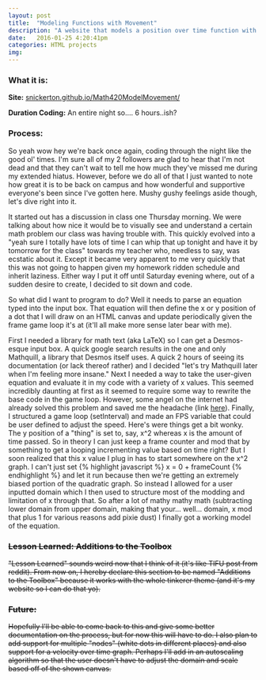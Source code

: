 ```yaml
---
layout: post
title:  "Modeling Functions with Movement"
description: "A website that models a position over time function with a neat little white circle."
date:   2016-01-25 4:20:41pm
categories: HTML projects
img:
---
```

<h3><b>What it is:</b></h3>


<b>Site:</b> [snickerton.github.io/Math420ModelMovement/][site]

<b>Duration Coding:</b> An entire night so.... 6 hours..ish?

<h3><b>Process:</b></h3>
So yeah wow hey we're back once again, coding through the night like the good ol' times. I'm sure all of my 2 followers are glad to hear that I'm not dead and that they can't wait to tell me how much they've missed me during my extended hiatus. However, before we do all of that I just wanted to note how great it is to be back on campus and how wonderful and supportive everyone's been since I've gotten here. Mushy gushy feelings aside though, let's dive right into it.

It started out has a discussion in class one Thursday morning. We were talking about how nice it would be to visually see and understand a certain math problem our class was having trouble with. This quickly evolved into a "yeah sure I totally have lots of time I can whip that up tonight and have it by tomorrow for the class" towards my teacher who, needless to say, was ecstatic about it. Except it became very apparent to me very quickly that this was not going to happen given my homework ridden schedule and inherit laziness. Either way I put it off until Saturday evening where, out of a sudden desire to create, I decided to sit down and code.

So what did I want to program to do? Well it needs to parse an equation typed into the input box. That equation will then define the x or y position of a dot that I will draw on an HTML canvas and update periodically given the frame game loop it's at (it'll all make more sense later bear with me).

First I needed a library for math text (aka LaTeX) so I can get a Desmos-esque input box. A quick google search results in the one and only Mathquill, a library that Desmos itself uses. A quick 2 hours of seeing its documentation (or lack thereof rather) and I decided "let's try Mathquill later when I'm feeling more insane." Next I needed a way to take the user-given equation and evaluate it in my code with a variety of x values. This seemed incredibly daunting at first as it seemed to require some way to rewrite the base code in the game loop. However, some angel on the internet had already solved this problem and saved me the headache (link [here][site2]). Finally, I structured a game loop (setInterval) and made an FPS variable that could be user defined to adjust the speed. Here's were things get a bit wonky. The y position of a "thing" is set to, say, x^2 whereas x is the amount of time passed. So in theory I can just keep a frame counter and mod that by something to get a looping incrementing value based on time right? But I soon realized that this x value I plug in has to start somewhere on the x^2 graph. I can't just set {% highlight javascript %} x = 0 + frameCount {% endhighlight %} and let it run because then we're getting an extremely biased portion of the quadratic graph. So instead I allowed for a user inputted domain which I then used to structure most of the modding and limitation of x through that. So after a lot of mathy mathy math (subtracting lower domain from upper domain, making that your... well... domain, x mod that plus 1 for various reasons add pixie dust) I finally got a working model of the equation.

<h3><b><s>Lesson Learned:<s> Additions to the Toolbox</b></h3>
"Lesson Learned" sounds weird now that I think of it (it's like TIFU post from reddit). From now on, I hereby declare this section to be named "Additions to the Toolbox" because it works with the whole tinkerer theme (and it's my website so I can do that yo).



<h3><b>Future:</b></h3>
Hopefully I'll be able to come back to this and give some better documentation on the process, but for now this will have to do. I also plan to add support for multiple "nodes" (white dots in different places) and also support for a velocity over time graph. Perhaps I'll add in an autoscaling algorithm so that the user doesn't have to adjust the domain and scale based off of the shown canvas.


[site]:    http://snickerton.github.io/Math420ModelMovement
[site2]:   https://silentmatt.com/javascript-expression-evaluator/
